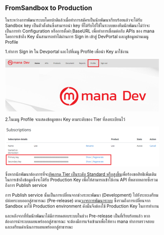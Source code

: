 ## FromSandbox to Production

ในระหว่างการพัฒนาระบบโดยปกติแล้วเมื่อทำการสมัครเป็นนักพัฒนาเรียบร้อยแล้วจะได้รับ Sandbox key เป็นตัวตั้งต้นซึ่งสามารถนำ key ที่ได้รับไปใช้ในระบบของทีมนักพัฒนาไม่ว่าจะเป็นการทำ Configuration หรือการตั้งค่า ฺBaseURL เพื่อทำการเชื่อมต่อกับ APIs ของ mana โดยการเข้าถึง Key นั้นสามารถทำได้ผ่านการ Sign in เข้าสู่ DevPortal และดูข้อมูลผ่านเมนู Profile

1.ทำการ Sign in ใน Devportal และไปที่เมนู Profile เพื่อนำ Key มาใช้งาน 

![a](../img/Tutorial/sand2prod/getkey1.png)

2.ในเมนู Profile จะแสดงข้อมูลของ Key ตามระดับของ Tier ที่ลงทะเบียนไว้

![a](../img/Tutorial/sand2prod/getkey2.png)

ซึ่งหากนักพัฒนาต้องการที่จะ[อัพเกรด Tier เป็นระดับ Standard หรือสูงขึ้น](../Quickstarts/stepUpgrade_tier.md)เพื่อร้องขอสิทธิเพิ่มเติมในการเข้าถึงข้อมูลซึ่งจะได้รับ Production Key เพื่อให้สามารถเข้าใช้งาน API ที่หลากหลายซึ่งรวมถึงการ Publish service 

การ Publish service นั้นเป็นการเปลี่ยนจากช่วงระยะพัฒนา (Development) ไปยังระยะเตรียมปล่อยระบบออกสู่สาธารณะ (Pre-release) ตาม[วงจรการพัฒนาระบบ](../Introduction/DevelopmentCycle.md) ซึ่งรวมถึงการเปลี่ยนจาก Sandbox มาใช้ Production environment ดังนั้นจึงต้องใช้ Production Key ในการทำงาน 

และหลังจากที่ทีมนักพัฒนาได้มีการทดสอบระบบในช่วง Pre-release เป็นที่เรียบร้อยแล้ว หากต้องการนำระบบเผยแพร่ออกสู่สาธารณะ จะต้องมีการแจ้งเข้ามาเพื่อให้ทาง mana ทำการตรวจสอบและเตรียมดำเนินการเผยแพร่ออกสู่สาธารณะ